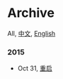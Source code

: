Archive
===
All, [中文](#!/archive.chs), [English](#!/archive.en)

### 2015

- Oct 31, [重启](#!/blog/2015/restart)
